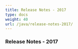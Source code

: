 ```yaml
---
title: Release Notes - 2017
type: docs
weight: 40
url: /java/release-notes-2017/
---
```


### Release Notes - 2017
